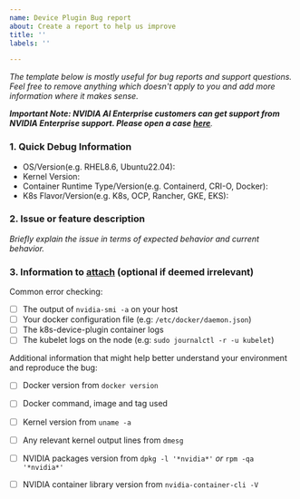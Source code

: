 ```yaml
---
name: Device Plugin Bug report
about: Create a report to help us improve
title: ''
labels: ''

---
```


_The template below is mostly useful for bug reports and support questions. Feel free to remove anything which doesn't apply to you and add more information where it makes sense._

_**Important Note:  NVIDIA AI Enterprise customers can get support from NVIDIA Enterprise support. Please open a case [here](https://enterprise-support.nvidia.com/s/create-case)**._


### 1. Quick Debug Information
* OS/Version(e.g. RHEL8.6, Ubuntu22.04):
* Kernel Version:
* Container Runtime Type/Version(e.g. Containerd, CRI-O, Docker):
* K8s Flavor/Version(e.g. K8s, OCP, Rancher, GKE, EKS):

### 2. Issue or feature description
_Briefly explain the issue in terms of expected behavior and current behavior._

### 3. Information to [attach](https://help.github.com/articles/file-attachments-on-issues-and-pull-requests/) (optional if deemed irrelevant)

Common error checking:
 - [ ] The output of `nvidia-smi -a` on your host
 - [ ] Your docker configuration file (e.g: `/etc/docker/daemon.json`)
 - [ ] The k8s-device-plugin container logs
 - [ ] The kubelet logs on the node (e.g: `sudo journalctl -r -u kubelet`)

Additional information that might help better understand your environment and reproduce the bug:
 - [ ] Docker version from `docker version`
 - [ ] Docker command, image and tag used
 - [ ] Kernel version from `uname -a`
 - [ ] Any relevant kernel output lines from `dmesg`
 - [ ] NVIDIA packages version from `dpkg -l '*nvidia*'` _or_ `rpm -qa '*nvidia*'`
 - [ ] NVIDIA container library version from `nvidia-container-cli -V`

